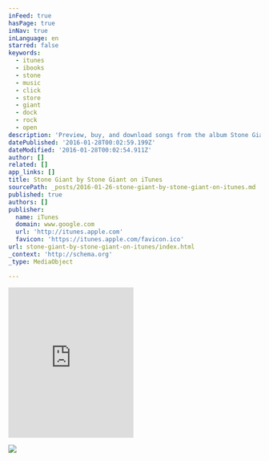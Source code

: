 ```yaml
---
inFeed: true
hasPage: true
inNav: true
inLanguage: en
starred: false
keywords:
  - itunes
  - ibooks
  - stone
  - music
  - click
  - store
  - giant
  - dock
  - rock
  - open
description: 'Preview, buy, and download songs from the album Stone Giant, including "Wolf," "Evil Son," "Wizard," and many more. Buy the album for $10.99. Songs start at $0.99.'
datePublished: '2016-01-28T00:02:59.199Z'
dateModified: '2016-01-28T00:02:54.911Z'
author: []
related: []
app_links: []
title: Stone Giant by Stone Giant on iTunes
sourcePath: _posts/2016-01-26-stone-giant-by-stone-giant-on-itunes.md
published: true
authors: []
publisher:
  name: iTunes
  domain: www.google.com
  url: 'http://itunes.apple.com'
  favicon: 'https://itunes.apple.com/favicon.ico'
url: stone-giant-by-stone-giant-on-itunes/index.html
_context: 'http://schema.org'
_type: MediaObject

---
```

<iframe src="https://cdn.embedly.com/widgets/media.html?src=http%3A%2F%2Fwidgets.itunes.apple.com%2Fwidget.html%3Fc%3Dus%26brc%3DFFFFFF%26blc%3DFFFFFF%26trc%3DFFFFFF%26tlc%3DFFFFFF%26d%3D%26t%3D%26m%3Dsoftware%26e%3Dalbum%26w%3D250%26h%3D300%26ids%3D990057161%26wt%3Ddiscovery%26partnerId%3D%26affiliate_id%3D%26at%3D%26ct%3D&amp;url=https%3A%2F%2Fitunes.apple.com%2Fus%2Falbum%2Fstone-giant%2Fid990057161&amp;image=http%3A%2F%2Fis1.mzstatic.com%2Fimage%2Fthumb%2FMusic2%2Fv4%2Fb1%2F8f%2Fbb%2Fb18fbb38-9abf-799e-8456-d27ebcdfeb1c%2Fsource%2F1200x630bf.jpg&amp;key=b7d04c9b404c499eba89ee7072e1c4f7&amp;type=text%2Fhtml&amp;schema=apple" width="250" height="300" scrolling="no" frameborder="0" allowfullscreen="allowfullscreen" style=""></iframe>

![](https://the-grid-user-content.s3-us-west-2.amazonaws.com/2f302986-0773-49fb-b7a0-3087f952d50e.jpg)